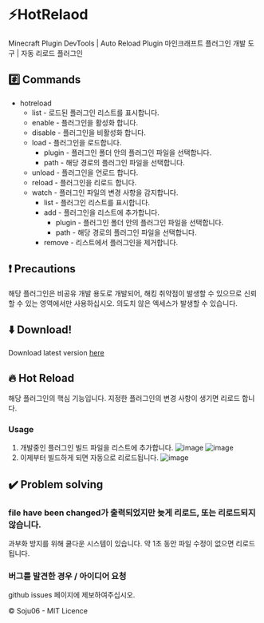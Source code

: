 # ⚡HotRelaod
Minecraft Plugin DevTools | Auto Reload Plugin
마인크래프트 플러그인 개발 도구 | 자동 리로드 플러그인

## #️⃣ Commands

 - hotreload
	 -  list - 로드된 플러그인 리스트를 표시합니다.
	 - enable  - 플러그인을 활성화 합니다.
	 - disable - 플러그인을 비활성화 합니다.
	 - load - 플러그인을 로드합니다.
		 - plugin - 플러그인 폴더 안의 플러그인 파일을 선택합니다.
		 - path - 해당 경로의 플러그인 파일을 선택합니다.
	 - unload - 플러그인을 언로드 합니다.
	 - reload - 플러그인을 리로드 합니다.
	 - watch - 플러그인 파일의 변경 사항을 감지합니다.
		 - list - 플러그인 리스트를 표시합니다.
		 - add - 플러그인을 리스트에 추가합니다.
			 - plugin - 플러그인 폴더 안의 플러그인 파일을 선택합니다.
			 - path - 해당 경로의 플러그인 파일을 선택합니다.
		 - remove - 리스트에서 플러그인을 제거합니다.

## ❗ Precautions
해당 플러그인은 비공유 개발 용도로 개발되어, 해킹 취약점이 발생할 수 있으므로 신뢰할 수 있는 영역에서만 사용하십시오.
의도치 않은 엑세스가 발생할 수 있습니다.

## ⬇️ Download!

Download latest version [here](https://github.com/Soju06/hotreload/releases/latest)

## 🔥 Hot Reload
해당 플러그인의 핵심 기능입니다.
지정한 플러그인의 변경 사항이 생기면 리로드 합니다.

### Usage
1. 개발중인 플러그인 빌드 파일을 리스트에 추가합니다.
![image](https://user-images.githubusercontent.com/34199905/149270212-f6796bac-d6db-4c91-b2e3-5f68cb15b43a.png)
![image](https://user-images.githubusercontent.com/34199905/149272212-031f1aae-e7d3-45ab-9d4b-b1e44f99daca.png)
2. 이제부터 빌드하게 되면 자동으로 리로드됩니다.
![image](https://user-images.githubusercontent.com/34199905/149274324-589330fc-f903-4491-ab2f-bcf8044dc541.png)

## ✔️ Problem solving

### file have been changed가 출력되었지만  늦게 리로드, 또는 리로드되지 않습니다.
과부화 방지를 위해 쿨다운 시스템이 있습니다. 약 1초 동안 파일 수정이 없으면 리로드됩니다.

### 버그를 발견한 경우 / 아이디어 요청
github issues 페이지에 제보하여주십시오.

©️ Soju06 - MIT Licence
